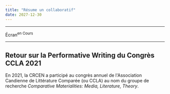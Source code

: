 ```yaml
---
title: "Résume un collaboratif"
date: 2027-12-30
---
```


---

Écran<sup>en Cours</sup>

----
## Retour sur la Performative Writing du Congrès CCLA 2021

En 2021, la CRCEN a participé au congrès annuel de l'Association Candienne de Littérature Comparée (ou CCLA) au nom du groupe de recherche *Comparative Materialities: Media, Literature, Theory*.  
